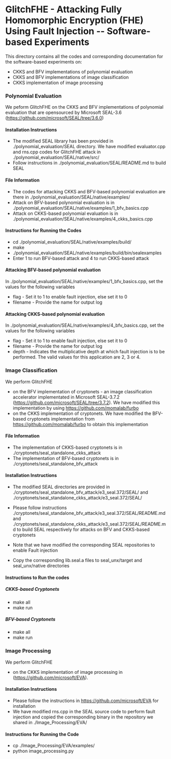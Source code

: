 # __GlitchFHE - Attacking Fully Homomorphic Encryption (FHE) Using Fault Injection -- Software-based Experiments__


This directory contains all the codes and corresponding documentation for the software-based experiments on:
- CKKS and BFV implementations of polynomial evaluation
- CKKS and BFV implementations of image classification
- CKKS implementation of image processing


### __Polynomial Evaluation__

We peform GlitchFHE on the CKKS and BFV implementations of polynomial evaluation that are opensourced by Microsoft SEAL-3.6 (https://github.com/microsoft/SEAL/tree/3.6.0)


#### __Installation Instructions__

- The modified SEAL library has been provided in ./polynomial_evaluation/SEAL directory. We have modified evaluator.cpp and rns.cpp codes for GlitchFHE attack in ./polynomial_evaluation/SEAL/native/src/
- Follow instructions in ./polynomial_evaluation/SEAL/README.md to build SEAL

#### __File Information__

- The codes for attacking CKKS and BFV-based polynomial evaluation are there in ./polynomial_evaluation/SEAL/native/examples/
- Attack on BFV-based polynomial evaluation is in ./polynomial_evaluation/SEAL/native/examples/1_bfv_basics.cpp
- Attack on CKKS-based polynomial evaluation is in ./polynomial_evaluation/SEAL/native/examples/4_ckks_basics.cpp


#### __Instructions for Running the Codes__

- cd ./polynomial_evaluation/SEAL/native/examples/build/
- make
- ./polynomial_evaluation/SEAL/native/examples/build/bin/sealexamples
- Enter 1 to run BFV-based attack and 4 to run CKKS-based attack


#### __Attacking BFV-based polynomial evaluation__

In ./polynomial_evaluation/SEAL/native/examples/1_bfv_basics.cpp, set the values for the following variables

- flag     - Set it to 1 to enable fault injection, else set it to 0
- filename - Provide the name for output log


#### __Attacking CKKS-based polynomial evaluation__

In ./polynomial_evaluation/SEAL/native/examples/4_bfv_basics.cpp, set the values for the following variables


- flag     - Set it to 1 to enable fault injection, else set it to 0
- filename - Provide the name for output log
- depth    - Indicates the multiplicative depth at which fault injection is to be performed. The valid values for this application are 2, 3 or 4.


### __Image Classification__

We perform GlitchFHE 

- on the BFV implementation of cryptonets - an image classification accelerator implementated in Microsoft SEAL-3.7.2 (https://github.com/microsoft/SEAL/tree/3.7.2). We have modified this implementation by using  https://github.com/momalab/furbo
- on the CKKS implementation of cryptonets. We have modified the BFV-based cryptonets implementation from https://github.com/momalab/furbo to obtain this implementation


#### __File Information__

- The implementation of CKKS-based cryptonets is in ./cryptonets/seal_standalone_ckks_attack
- The implementation of BFV-based cryptonets is in ./cryptonets/seal_standalone_bfv_attack


#### __Installation Instructions__

- The modified SEAL directories are provided in ./cryptonets/seal_standalone_bfv_attack/e3_seal.372/SEAL/ and ./cryptonets/seal_standalone_ckks_attack/e3_seal.372/SEAL/
- Please follow instructions ./cryptonets/seal_standalone_bfv_attack/e3_seal.372/SEAL/README.md and ./cryptonets/seal_standalone_ckks_attack/e3_seal.372/SEAL/README.md to build SEAL respectively for attacks on BFV and CKKS-based cryptonets

- Note that we have modified the corresponding SEAL repositories to enable Fault injection

- Copy the corresponding lib.seal.a files to seal_unx/target and seal_unx/native directories


#### __Instructions to Run the codes__


##### __CKKS-based Cryptonets__

- make all
- make run


##### __BFV-based Cryptonets__

- make all
- make run


### __Image Processing__

We perform GlitchFHE 

- on the CKKS implementation of image processing in (https://github.com/microsoft/EVA). 

#### __Installation Instructions__

- Please follow the instructions in https://github.com/microsoft/EVA for installation
- We have modified rns.cpp in the SEAL source code to perform fault injection and copied the corresponding binary in the repository we shared in ./Image_Processing/EVA/

#### __Instructions for Running the Code__

- cp ./Image_Processing/EVA/examples/
- python image_processing.py 



